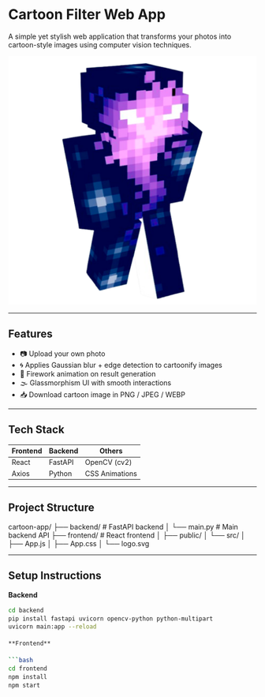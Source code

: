 # Cartoon Filter Web App

A simple yet stylish web application that transforms your photos into cartoon-style images using computer vision techniques.

![Cartoon Demo](./assets/logo.png)

---

## Features

- 📷 Upload your own photo  
- 🌀 Applies Gaussian blur + edge detection to cartoonify images  
- 🎇 Firework animation on result generation  
- 🌫️ Glassmorphism UI with smooth interactions  
- 📥 Download cartoon image in PNG / JPEG / WEBP  

---

## Tech Stack

| Frontend | Backend | Others        |
|----------|---------|---------------|
| React    | FastAPI | OpenCV (cv2)  |
| Axios    | Python  | CSS Animations|

---

## Project Structure

cartoon-app/
├── backend/ # FastAPI backend
│ └── main.py # Main backend API
├── frontend/ # React frontend
│ ├── public/
│ └── src/
│ ├── App.js
│ ├── App.css
│ └── logo.svg

---

## Setup Instructions
**Backend**

```bash
cd backend
pip install fastapi uvicorn opencv-python python-multipart
uvicorn main:app --reload

**Frontend**

```bash
cd frontend
npm install
npm start











